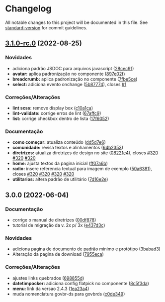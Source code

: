 # Changelog

All notable changes to this project will be documented in this file. See [standard-version](https://github.com/conventional-changelog/standard-version) for commit guidelines.

## [3.1.0-rc.0](https://gitlab.com/govbr-ds/govbr-ds-dev/govbr-ds-dev-core/compare/v3.0.0...v3.1.0-rc.0) (2022-08-25)


### Novidades

* adiciona padrão JSDOC para arquivos javascript ([28cec91](https://gitlab.com/govbr-ds/govbr-ds-dev/govbr-ds-dev-core/commit/28cec919774dbd1b09648db523d2c52ca6d1ddff))
* **avatar:** aplica padronização no componente ([897e02f](https://gitlab.com/govbr-ds/govbr-ds-dev/govbr-ds-dev-core/commit/897e02f15c2ffffefdec50ce91b83b4e4806d427))
* **breadcrumb:** aplica padronização no componente ([7fbe5ce](https://gitlab.com/govbr-ds/govbr-ds-dev/govbr-ds-dev-core/commit/7fbe5ce1d0b3c7789493da33950cee6c5ee5c549))
* **select:** adiciona evento onchange ([5b87774](https://gitlab.com/govbr-ds/govbr-ds-dev/govbr-ds-dev-core/commit/5b877748efdfb22c5d3e199cf4284e2a6ddef626)), closes [#1](https://gitlab.com/govbr-ds/govbr-ds-dev/govbr-ds-dev-core/issues/1)


### Correções/Alterações

* **lint scss:** remove display box ([c10a1ca](https://gitlab.com/govbr-ds/govbr-ds-dev/govbr-ds-dev-core/commit/c10a1ca4b07b724790eb3bff392dea8ec9374564))
* **lint-validate:**  corrige erros de lint ([67affc9](https://gitlab.com/govbr-ds/govbr-ds-dev/govbr-ds-dev-core/commit/67affc91045cc30d34e93671386da1718071d1e0))
* **list:** corrige checkbox dentro de lista ([17f6052](https://gitlab.com/govbr-ds/govbr-ds-dev/govbr-ds-dev-core/commit/17f60521306bfb42f39836a37f262437113eff8b))


### Documentação

* **como começar:** atualiza conteúdo ([dd5d7e6](https://gitlab.com/govbr-ds/govbr-ds-dev/govbr-ds-dev-core/commit/dd5d7e6dd371e30fbcf7676742dcd7f011d8a888))
* **comunidade:** revisa textos e alinhamentos ([64b2353](https://gitlab.com/govbr-ds/govbr-ds-dev/govbr-ds-dev-core/commit/64b23534d9dcbc77307a89e130fc7c1b500cea2b))
* **diretrizes:** atualiza diretrizes de design no site ([08221e4](https://gitlab.com/govbr-ds/govbr-ds-dev/govbr-ds-dev-core/commit/08221e4de790b31092e90877b20c7092b4c2045c)), closes [#320](https://gitlab.com/govbr-ds/govbr-ds-dev/govbr-ds-dev-core/issues/320) [#320](https://gitlab.com/govbr-ds/govbr-ds-dev/govbr-ds-dev-core/issues/320) [#320](https://gitlab.com/govbr-ds/govbr-ds-dev/govbr-ds-dev-core/issues/320)
* **home:** ajusta textos da pagina inicial ([ff07a6b](https://gitlab.com/govbr-ds/govbr-ds-dev/govbr-ds-dev-core/commit/ff07a6bdc83ccdf29215e9e5a566b9b26d25e7a4))
* **radio:** insere referencia textual para imagem de exemplo ([50a6381](https://gitlab.com/govbr-ds/govbr-ds-dev/govbr-ds-dev-core/commit/50a6381454da5411b264a5f59080e2ccda548eba)), closes [#320](https://gitlab.com/govbr-ds/govbr-ds-dev/govbr-ds-dev-core/issues/320) [#320](https://gitlab.com/govbr-ds/govbr-ds-dev/govbr-ds-dev-core/issues/320) [#320](https://gitlab.com/govbr-ds/govbr-ds-dev/govbr-ds-dev-core/issues/320) [#320](https://gitlab.com/govbr-ds/govbr-ds-dev/govbr-ds-dev-core/issues/320)
* **utilitarios:** altera padrão de utilitário ([7d16e2e](https://gitlab.com/govbr-ds/govbr-ds-dev/govbr-ds-dev-core/commit/7d16e2e74e1eb5fdcb2507b05d2a418ddd55bb01))

## 3.0.0 (2022-06-04)

### Documentação

*   corrige o manual de diretrizes ([00df878](https://gitlab.com/govbr-ds/govbr-ds-dev/govbr-ds-dev-core/commit/00df878103551331aa30df06c4ef0009e60d663a))
*   tutorial de migração da v. 2x p/ 3x ([e437d3c](https://gitlab.com/govbr-ds/govbr-ds-dev/govbr-ds-dev-core/commit/e437d3cfd0e293fdda502777f6b396cb7308a8f5))

### Novidades

*   adiciona pagina de documento de padrão minimo e protótipo ([3babad3](https://gitlab.com/govbr-ds/govbr-ds-dev/govbr-ds-dev-core/commit/3babad3bca8b5a3b7f47f8dc065eefd42cd9a8c6))
*   Alteração da pagina de download ([7955eca](https://gitlab.com/govbr-ds/govbr-ds-dev/govbr-ds-dev-core/commit/7955eca90e6bae5846c82c62331d146a96efd297))

### Correções/Alterações

*   ajustes links quebrados ([698855d](https://gitlab.com/govbr-ds/govbr-ds-dev/govbr-ds-dev-core/commit/698855dd3d8185997f9c07ed3f53e8fe214b1467))
*   **datetimpocker:** adiciona config flatpick no componente ([8c5f3da](https://gitlab.com/govbr-ds/govbr-ds-dev/govbr-ds-dev-core/commit/8c5f3da74899dc3b8999d870786614d877494d98))
*   **menu:** link da versao 2.4.3 ([1ea23a4](https://gitlab.com/govbr-ds/govbr-ds-dev/govbr-ds-dev-core/commit/1ea23a4827df779ae2884d9ca00e3fd42890e32e))
*   muda nomenclatura govbr-ds para govbrds ([c0de349](https://gitlab.com/govbr-ds/govbr-ds-dev/govbr-ds-dev-core/commit/c0de349e497e0dd1189bd95142fee3dfd67ae1a1))
